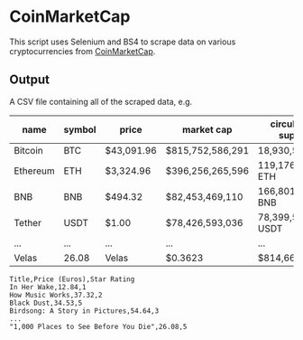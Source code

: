 # CoinMarketCap

This script uses Selenium and BS4 to scrape data on various cryptocurrencies from [CoinMarketCap](https://coinmarketcap.com/).

## Output
A CSV file containing all of the scraped data, e.g.

| name       | symbol | price | market cap | circulating supply |
|-------------|---------------|-------------|-----------|-------|
| Bitcoin | BTC         | $43,091.96           | $815,752,586,291          | 18,930,506 BTC          |
| Ethereum | ETH        | $3,324.96           | $396,256,265,596          | 119,176,306 ETH          |
| BNB | BNB         | $494.32          | $82,453,469,110           | 166,801,148 BNB |
| Tether | USDT         | $1.00           | $78,426,593,036          | 78,399,569,301 USDT          |
| ... | ...         | ...           | ... | ... |
| Velas | 26.08         | Velas           | $0.3623          | $814,666,385          | 2,248,438,278 VLX |

```
Title,Price (Euros),Star Rating
In Her Wake,12.84,1
How Music Works,37.32,2
Black Dust,34.53,5
Birdsong: A Story in Pictures,54.64,3
...
"1,000 Places to See Before You Die",26.08,5
```
